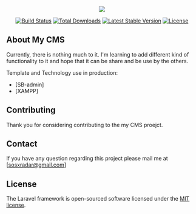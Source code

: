<p align="center"><img src="https://laravel.com/assets/img/components/logo-laravel.svg"></p>

<p align="center">
<a href="https://travis-ci.org/laravel/framework"><img src="https://travis-ci.org/laravel/framework.svg" alt="Build Status"></a>
<a href="https://packagist.org/packages/laravel/framework"><img src="https://poser.pugx.org/laravel/framework/d/total.svg" alt="Total Downloads"></a>
<a href="https://packagist.org/packages/laravel/framework"><img src="https://poser.pugx.org/laravel/framework/v/stable.svg" alt="Latest Stable Version"></a>
<a href="https://packagist.org/packages/laravel/framework"><img src="https://poser.pugx.org/laravel/framework/license.svg" alt="License"></a>
</p>

## About My CMS

Currently, there is nothing much to it. I'm learning to add different kind of functionality to it and hope that it can be share and be use by the others.

Template and Technology use in production:
- [SB-admin]
- [XAMPP]

## Contributing

Thank you for considering contributing to the my CMS proejct.

## Contact

If you have any question regarding this project please mail me at [sosxradar@gmail.com]

## License

The Laravel framework is open-sourced software licensed under the [MIT license](http://opensource.org/licenses/MIT).
